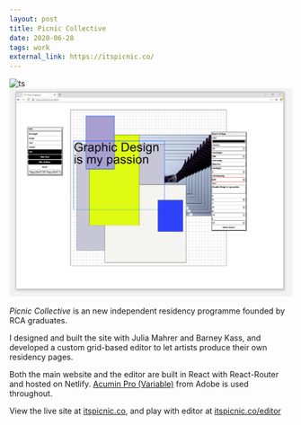 ```yaml
---
layout: post
title: Picnic Collective
date: 2020-06-28
tags: work
external_link: https://itspicnic.co/
---
```


![ts](/assets/projects/picnic.png)
![ts](/assets/projects/picnic-editor.png)

*Picnic Collective* is an new independent residency programme founded by RCA graduates.

I designed and built the site with Julia Mahrer and Barney Kass, and developed a custom grid-based editor to let artists produce their own residency pages.

Both the main website and the editor are built in React with React-Router and hosted on Netlify. [Acumin Pro (Variable)](https://fonts.adobe.com/fonts/acumin) from Adobe is used throughout.

View the live site at [itspicnic.co](https://itspicnic.co/), and play with editor at [itspicnic.co/editor](https://itspicnic.co/editor)